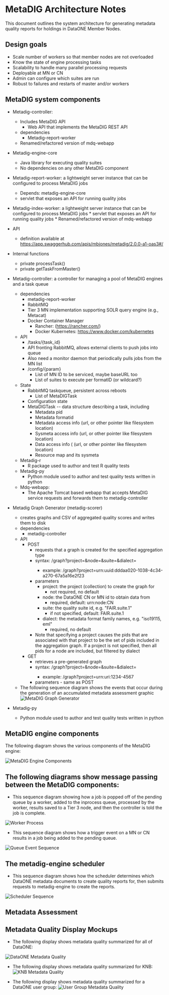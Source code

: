 # MetaDIG Architecture Notes

This document outlines the system architecture for generating
metadata quality reports for holdings in DataONE Member Nodes.

## Design goals
* Scale number of workers so that member nodes are not overloaded
* Know the state of engine processing tasks
* Scalability to handle many parallel processing requests
* Deployable at MN or CN
* Admin can configure which suites are run
* Robust to failures and restarts of master and/or workers

## MetaDIG system components
* Metadig-controller:
    * Includes MetaDIG API 
        * Web API that implements the MetaDIG REST API
    * dependencies
        * Metadig-report-worker
    * Renamed/refactored version of mdq-webapp
* Metadig-engine-core
    * Java library for executing quality suites
    * No dependencies on any other MetaDIG component
* Metadig-report-worker: a lightweight server instance that can be configured to process MetaDIG jobs
    * Depends: metadig-engine-core
    * servlet that exposes an API for running quality jobs
* Metadig-index-worker: a lightweight server instance that can be configured to process MetaDIG jobs
        * servlet that exposes an API for running quality jobs
        * Renamed/refactored version of mdq-webapp
* API
    * definition available at https://app.swaggerhub.com/apis/mbjones/metadig/2.0.0-a1-oas3#/
* Internal functions
    * private processTask()
    * private getTaskFromMaster()
* Metadig-controller: a controller for managing a pool of MetaDIG engines and a task 
queue
    * dependencies
        * metadig-report-worker
        * RabbitMQ
        * Tier 3 MN implementation supporting SOLR query engine (e.g., Metacat)
        * Docker Container Manager
            * Rancher: (https://rancher.com/)
            * Docker Kubernetes: https://www.docker.com/kubernetes
    * API
        * /tasks/{task_id}
        * API fronting RabbitMQ, allows external clients to push jobs into queue
        * Also need a monitor daemon that periodically pulls jobs from the MN list
        * /config/{param}
            * List of MN ID to be serviced, maybe baseURL too
            * List of suites to execute per formatID (or wildcard?)
    * State
        * RabbitMQ taskqueue, persistent across reboots
            * List of MetaDIGTask
        * Configuration state
        * MetaDIGTask -- data structure describing a task, including
            * Metadata pid
            * Metadata formatid
            * Metadata access info (url, or other pointer like filesystem location)
            * Sysmeta access info (url, or other pointer like filesystem location)
            * Data access info ( (url, or other pointer like filesystem location)
            * Resource map and its sysmeta
    * Metadig-r
        * R package used to author and test R quality tests
    * Metadig-py
        * Python module used to author and test quality tests written in python
    * Mdq-webapp:
        * The Apache Tomcat based webapp that accepts MetaDIG service requests and forwards
          them to metadig-controller

* Metadig Graph Generator (metadig-scorer)
	* creates graphs and CSV of aggregated quality scores and writes them to disk
	* dependencies
		* metadig-controller
	* API
		* POST
		    * requests that a graph is created for the specified aggregation type
		    * syntax: /graph?project=<id>&node=<nodeId>&suite=<name>&dialect=<name>
		        * example: /graph?project=urn:uuid:dddaa020-1038-4c34-a270-67a5a16e2f23
		    * parameters
		        * project: the project (collection) to create the graph for
		            * not required, no default
		        * node: the DataONE CN or MN id to obtain data from
		            * required, default: urn:node:CN
		        * suite: the quality suite id, e.g. "FAIR.suite.1"
		            * if not specified, default: FAIR.suite.1
		        * dialect: the metadata format family names, e.g. "iso19115, eml"
		            * required, no default
		    * Note that specifying a project causes the pids that are associated with that
		      project to be the set of pids included in the aggregation graph. If a project is
		      not specified, then all pids for a node are included, but filtered by dialect
		* GET
		    * retrieves a pre-generated graph
		    * syntax: /graph?project=<id>&node=<nodeId>&suite=<name>&dialect=<name>
		        * example: /graph?project=urn:uri:1234-4567
		    * parameters - same as POST
	* The following sequence diagram shows the events that occur during the generation of an
	accumulated metadata assessment graphic ![MetaDIG Graph Generator](https://github.com/NCEAS/metadig-engine/blob/master/docs/images/generate-metadata-assessment.png "MetaDIG Engine Grapher")

* Metadig-py
    * Python module used to author and test quality tests written in python
    
## MetaDIG engine components

The following diagram shows the various components of the MetaDIG engine:

![MetaDIG Engine Components](https://github.com/NCEAS/metadig-engine/blob/master/docs/images/metadig-engine_components.png "MetaDIG Engine Components")

## The following diagrams show message passing between the MetaDIG components:

* This sequence diagram showing how a job is popped off of the pending queue by a worker, added to the inprocess queue, processed by the worker, results saved to a Tier 3 node, and then the controller is told the job is complete.

![Worker Process](https://github.com/NCEAS/metadig-engine/blob/master/docs/images/process-queue-entry_sequence.png "Worker Process")

* This sequence diagram shows how a trigger event on a MN or CN results in a job being added to the pending queue.

![Queue Event Sequence](https://github.com/NCEAS/metadig-engine/blob/master/docs/images/queue-event-trigger_sequence.png "Queue Event Sequence")

## The metadig-engine scheduler

* This sequence diagram shows how the scheduler determines which DataONE metadata documents to create quality reports for, then submits requests to metadig-engine to create the reports.

![Scheduler Sequence](https://github.com/NCEAS/metadig-engine/blob/master/docs/images/index-monitor_sequence.png "Scheduler Sequence")

## Metadata Assessment
## Metadata Quality Display Mockups
* The following display shows metadata quality summarized for all of DataONE:

![DataONE Metadata Quality](https://github.com/NCEAS/metadig-engine/blob/master/docs/mockups/DataONE/DataONE-profile.png "DataONE Profile Page")

* The following display shows metadata quality summarized for KNB:
![KNB Metadata Quality](https://github.com/NCEAS/metadig-engine/blob/master/docs/mockups/KNB/knb-profile.png "KNB Profile Page")

* The following display shows metadata quality summarized for a DataONE user group:
![User Group Metadata Quality](https://github.com/NCEAS/metadig-engine/blob/master/docs/mockups/UserGroup/group-profile.png "UserGroup Profile Page")
